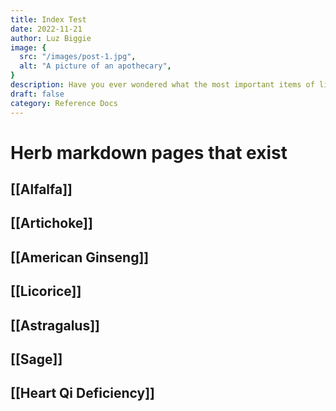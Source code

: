 ```yaml
---
title: Index Test
date: 2022-11-21
author: Luz Biggie
image: {
  src: "/images/post-1.jpg",
  alt: "A picture of an apothecary",
}
description: Have you ever wondered what the most important items of life are? Well, wonder no more!
draft: false
category: Reference Docs
---
```

# Herb markdown pages that exist

## [[Alfalfa]]

## [[Artichoke]]

## [[American Ginseng]]

## [[Licorice]]

## [[Astragalus]]

## [[Sage]]

## [[Heart Qi Deficiency]]






